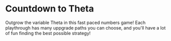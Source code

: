 # Countdown to Theta
 Outgrow the variable Theta in this fast paced numbers game! Each playthrough has many uppgrade paths you can choose, and you'll have a lot of fun finding the best possible strategy!
